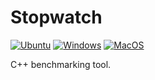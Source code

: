 # Stopwatch

[![Ubuntu](https://github.com/Galfurian/stopwatch/actions/workflows/ubuntu.yml/badge.svg)](https://github.com/Galfurian/stopwatch/actions/workflows/ubuntu.yml)
[![Windows](https://github.com/Galfurian/stopwatch/actions/workflows/windows.yml/badge.svg)](https://github.com/Galfurian/stopwatch/actions/workflows/windows.yml)
[![MacOS](https://github.com/Galfurian/stopwatch/actions/workflows/macos.yml/badge.svg)](https://github.com/Galfurian/stopwatch/actions/workflows/macos.yml)

C++ benchmarking tool.

